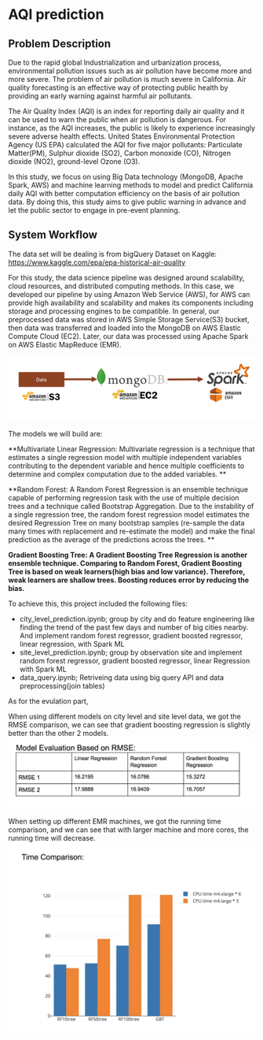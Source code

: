 # AQI prediction


## Problem Description

Due to the rapid global Industrialization and urbanization process, environmental pollution issues such as air pollution have become more and more severe. The problem of air pollution is much severe in California.  Air quality forecasting is an effective way of protecting public health by providing an early warning against harmful air pollutants.

The Air Quality Index (AQI) is an index for reporting daily air quality and it can be used to warn the public when air pollution is dangerous. For instance,  as the AQI increases, the public is likely to experience increasingly severe adverse health effects. United States Environmental Protection Agency (US EPA) calculated the AQI for five major pollutants: Particulate Matter(PM), Sulphur dioxide (SO2), Carbon monoxide (CO), Nitrogen dioxide (NO2), ground-level Ozone (O3). 

In this study, we focus on using Big Data technology (MongoDB, Apache Spark, AWS) and machine learning methods to model and predict California daily AQI with better computation efficiency on the basis of air pollution data. By doing this, this study aims to give public warning in advance and let the public sector to engage in pre-event planning.


## System Workflow 

The data set will be dealing is from bigQuery Dataset on Kaggle: https://www.kaggle.com/epa/epa-historical-air-quality

For this study, the data science pipeline was designed around scalability, cloud resources, and distributed computing methods. In this case, we developed our pipeline by using Amazon Web Service (AWS), for AWS can provide high availability and scalability and makes its components including storage and processing engines to be compatible.  In general,  our preprocessed data was stored in AWS Simple Storage Service(S3) bucket, then data was transferred and loaded into the MongoDB on AWS Elastic Compute Cloud (EC2). Later, our data was processed using Apache Spark on AWS Elastic MapReduce (EMR).

![alt text](https://github.com/JinghuiZhao/AQI_prediction/blob/master/workflow.png)

The models we will build are:

**Multivariate Linear Regression:
Multivariate regression is a technique that estimates a single regression model with multiple independent variables contributing to the dependent variable and hence multiple coefficients to determine and complex computation due to the added variables. **

**Random Forest: 
A Random Forest Regression is an ensemble technique capable of performing regression task with the use of multiple decision trees and a technique called Bootstrap Aggregation.
Due to the instability of a single regression tree, the random forest regression model estimates the desired Regression Tree on many bootstrap samples (re-sample the data many times with replacement and re-estimate the model) and make the final prediction as the average of the predictions across the trees. **

**Gradient Boosting Tree: 
A Gradient Boosting Tree Regression is another ensemble technique. Comparing to Random Forest, Gradient Boosting Tree is based on weak learners(high bias and low variance). Therefore, weak learners are shallow trees. Boosting reduces error by reducing the bias.**


To achieve this,  this project included the following files: 
<ul>
<li> city_level_prediction.ipynb; group by city and do feature engineering like finding the trend of the past few days and number of big cities nearby. And implement random forest regressor, gradient boosted regressor, linear regression, with Spark ML </li>
<li> site_level_prediction.ipynb; group by observation site and implement random forest regressor, gradient boosted regressor, linear Regression with Spark ML </li>

<li> data_query.ipynb; Retriveing data using big query API and data preprocessing(join tables) </li>
</ul>

As for the evulation part, 

When using different models on city level and site level data, we got the RMSE comparison, we can see that gradient boosting regression is slightly better than the other 2 models.
![alt text](https://github.com/JinghuiZhao/AQI_prediction/blob/master/rmse.png)

When setting up different EMR machines, we got the running time comparison, and we can see that with larger machine and more cores, the running time will decrease.
![alt text](https://github.com/JinghuiZhao/AQI_prediction/blob/master/runtime.png)

